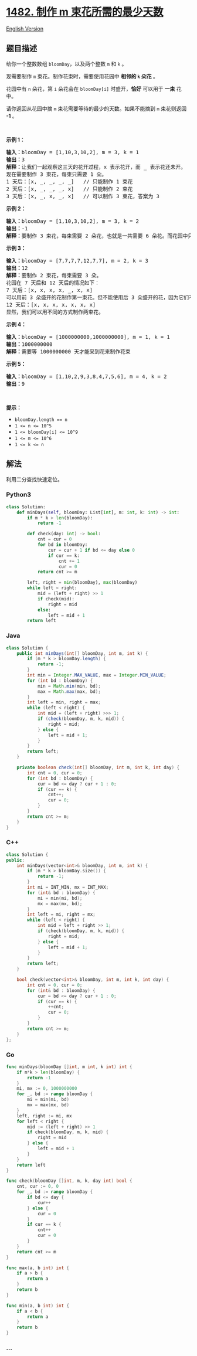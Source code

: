 # [1482. 制作 m 束花所需的最少天数](https://leetcode-cn.com/problems/minimum-number-of-days-to-make-m-bouquets)

[English Version](/solution/1400-1499/1482.Minimum%20Number%20of%20Days%20to%20Make%20m%20Bouquets/README_EN.md)

## 题目描述

<!-- 这里写题目描述 -->

<p>给你一个整数数组 <code>bloomDay</code>，以及两个整数 <code>m</code> 和 <code>k</code> 。</p>

<p>现需要制作 <code>m</code> 束花。制作花束时，需要使用花园中 <strong>相邻的 <code>k</code> 朵花</strong> 。</p>

<p>花园中有 <code>n</code> 朵花，第 <code>i</code> 朵花会在 <code>bloomDay[i]</code> 时盛开，<strong>恰好</strong> 可以用于 <strong>一束</strong> 花中。</p>

<p>请你返回从花园中摘 <code>m</code> 束花需要等待的最少的天数。如果不能摘到 <code>m</code> 束花则返回 <strong>-1</strong> 。</p>

<p>&nbsp;</p>

<p><strong>示例 1：</strong></p>

<pre><strong>输入：</strong>bloomDay = [1,10,3,10,2], m = 3, k = 1
<strong>输出：</strong>3
<strong>解释：</strong>让我们一起观察这三天的花开过程，x 表示花开，而 _ 表示花还未开。
现在需要制作 3 束花，每束只需要 1 朵。
1 天后：[x, _, _, _, _]   // 只能制作 1 束花
2 天后：[x, _, _, _, x]   // 只能制作 2 束花
3 天后：[x, _, x, _, x]   // 可以制作 3 束花，答案为 3
</pre>

<p><strong>示例 2：</strong></p>

<pre><strong>输入：</strong>bloomDay = [1,10,3,10,2], m = 3, k = 2
<strong>输出：</strong>-1
<strong>解释：</strong>要制作 3 束花，每束需要 2 朵花，也就是一共需要 6 朵花。而花园中只有 5 朵花，无法满足制作要求，返回 -1 。
</pre>

<p><strong>示例 3：</strong></p>

<pre><strong>输入：</strong>bloomDay = [7,7,7,7,12,7,7], m = 2, k = 3
<strong>输出：</strong>12
<strong>解释：</strong>要制作 2 束花，每束需要 3 朵。
花园在 7 天后和 12 天后的情况如下：
7 天后：[x, x, x, x, _, x, x]
可以用前 3 朵盛开的花制作第一束花。但不能使用后 3 朵盛开的花，因为它们不相邻。
12 天后：[x, x, x, x, x, x, x]
显然，我们可以用不同的方式制作两束花。
</pre>

<p><strong>示例 4：</strong></p>

<pre><strong>输入：</strong>bloomDay = [1000000000,1000000000], m = 1, k = 1
<strong>输出：</strong>1000000000
<strong>解释：</strong>需要等 1000000000 天才能采到花来制作花束
</pre>

<p><strong>示例 5：</strong></p>

<pre><strong>输入：</strong>bloomDay = [1,10,2,9,3,8,4,7,5,6], m = 4, k = 2
<strong>输出：</strong>9
</pre>

<p>&nbsp;</p>

<p><strong>提示：</strong></p>

<ul>
	<li><code>bloomDay.length == n</code></li>
	<li><code>1 &lt;= n &lt;= 10^5</code></li>
	<li><code>1 &lt;= bloomDay[i] &lt;= 10^9</code></li>
	<li><code>1 &lt;= m &lt;= 10^6</code></li>
	<li><code>1 &lt;= k &lt;= n</code></li>
</ul>

## 解法

<!-- 这里可写通用的实现逻辑 -->

利用二分查找快速定位。

<!-- tabs:start -->

### **Python3**

<!-- 这里可写当前语言的特殊实现逻辑 -->

```python
class Solution:
    def minDays(self, bloomDay: List[int], m: int, k: int) -> int:
        if m * k > len(bloomDay):
            return -1

        def check(day: int) -> bool:
            cnt = cur = 0
            for bd in bloomDay:
                cur = cur + 1 if bd <= day else 0
                if cur == k:
                    cnt += 1
                    cur = 0
            return cnt >= m

        left, right = min(bloomDay), max(bloomDay)
        while left < right:
            mid = (left + right) >> 1
            if check(mid):
                right = mid
            else:
                left = mid + 1
        return left
```

### **Java**

<!-- 这里可写当前语言的特殊实现逻辑 -->

```java
class Solution {
    public int minDays(int[] bloomDay, int m, int k) {
        if (m * k > bloomDay.length) {
            return -1;
        }
        int min = Integer.MAX_VALUE, max = Integer.MIN_VALUE;
        for (int bd : bloomDay) {
            min = Math.min(min, bd);
            max = Math.max(max, bd);
        }
        int left = min, right = max;
        while (left < right) {
            int mid = (left + right) >>> 1;
            if (check(bloomDay, m, k, mid)) {
                right = mid;
            } else {
                left = mid + 1;
            }
        }
        return left;
    }

    private boolean check(int[] bloomDay, int m, int k, int day) {
        int cnt = 0, cur = 0;
        for (int bd : bloomDay) {
            cur = bd <= day ? cur + 1 : 0;
            if (cur == k) {
                cnt++;
                cur = 0;
            }
        }
        return cnt >= m;
    }
}
```

### **C++**

```cpp
class Solution {
public:
    int minDays(vector<int>& bloomDay, int m, int k) {
        if (m * k > bloomDay.size()) {
            return -1;
        }
        int mi = INT_MIN, mx = INT_MAX;
        for (int& bd : bloomDay) {
            mi = min(mi, bd);
            mx = max(mx, bd);
        }
        int left = mi, right = mx;
        while (left < right) {
            int mid = left + right >> 1;
            if (check(bloomDay, m, k, mid)) {
                right = mid;
            } else {
                left = mid + 1;
            }
        }
        return left;
    }

    bool check(vector<int>& bloomDay, int m, int k, int day) {
        int cnt = 0, cur = 0;
        for (int& bd : bloomDay) {
            cur = bd <= day ? cur + 1 : 0;
            if (cur == k) {
                ++cnt;
                cur = 0;
            }
        }
        return cnt >= m;
    }
};
```

### **Go**

```go
func minDays(bloomDay []int, m int, k int) int {
	if m*k > len(bloomDay) {
		return -1
	}
	mi, mx := 0, 1000000000
	for _, bd := range bloomDay {
		mi = min(mi, bd)
		mx = max(mx, bd)
	}
	left, right := mi, mx
	for left < right {
		mid := (left + right) >> 1
		if check(bloomDay, m, k, mid) {
			right = mid
		} else {
			left = mid + 1
		}
	}
	return left
}

func check(bloomDay []int, m, k, day int) bool {
	cnt, cur := 0, 0
	for _, bd := range bloomDay {
		if bd <= day {
			cur++
		} else {
			cur = 0
		}
		if cur == k {
			cnt++
			cur = 0
		}
	}
	return cnt >= m
}

func max(a, b int) int {
	if a > b {
		return a
	}
	return b
}

func min(a, b int) int {
	if a < b {
		return a
	}
	return b
}
```

### **...**

```

```

<!-- tabs:end -->
